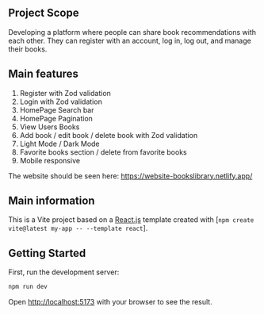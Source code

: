 ## Project Scope
Developing a platform where people can share book recommendations with each other.
They can register with an account, log in, log out, and manage their books.

## Main features

1. Register with Zod validation
2. Login with Zod validation
3. HomePage Search bar
4. HomePage Pagination
5. View Users Books
6. Add book / edit book / delete book with Zod validation
7. Light Mode / Dark Mode
8. Favorite books section / delete from favorite books
9. Mobile responsive

The website should be seen here:
https://website-bookslibrary.netlify.app/

## Main information
This is a Vite project based on a [React.js](https://reactjs.org/) template created with [`npm create vite@latest my-app -- --template react`].

## Getting Started

First, run the development server:

```bash
npm run dev
```

Open [http://localhost:5173](http://localhost:5173) with your browser to see the result.
